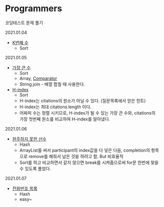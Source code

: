 # Programmers
코딩테스트 문제 풀기

2021.01.04 
  - [K번째 수](https://programmers.co.kr/learn/courses/30/lessons/42748)
    - Sort
  
2021.01.05 
  - [가장 큰 수](https://programmers.co.kr/learn/courses/30/lessons/42746)
    - Sort
    - Array, [Comparator](https://ifuwanna.tistory.com/232)
    - String.join - 배열 합칠 때 사용한다.
  - [H-index](https://programmers.co.kr/learn/courses/30/lessons/42747)
    - Sort
    - H-index는 citations의 원소가 아닐 수 있다. (질문목록에서 얻은 힌트)
    - H-index는 최대 citations.length 이다.
    - 어짜피 수는 정렬 시키므로, H-index가 될 수 있는 가장 큰 수와, citations의 가장 첫번째 원소를 비교하여 H-index를 알아냈다.

2021.01.06
  - [완주하지 못한 선수](https://programmers.co.kr/learn/courses/30/lessons/42576)
    - Hash
    - ArrayList를 써서 participant의 index값을 다 넣은 다음, completion의 항목으로 remove를 해줘서 남은 것을 하려고 함. But 비효율적
    - Sort를 하고 비교하면서 같지 않으면 break를 시켜줌으로써 for문 한번에 찾을 수 있도록 풀었다.
    
2021.01.07
  - [전화번호 목록](https://programmers.co.kr/learn/courses/30/lessons/42577?language=java)
    - Hash
    - easy~
